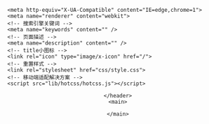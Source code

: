 
<!doctype html>
<html lang="en">

<head>
    <meta charset="utf-8">
    <title>移动端解决方案</title>
    <base href="./">
	<meta http-equiv="content-type" content="text/html; charset=UTF-8">
    <meta name="viewport"
        content="width=device-width, initial-scale=1, minimum-scale=1, maximum-scale=1, user-scalable=no,viewport-fit=cover">
    <meta name="referrer" content="no-referrer" />

    <meta http-equiv="X-UA-Compatible" content="IE=edge,chrome=1">
    <meta name="renderer" content="webkit">
    <!-- 搜索引擎关键词 -->
    <meta name="keywords" content="" />
    <!-- 页面描述 -->
    <meta name="description" content="" />
    <!-- title小图标 -->
    <link rel="icon" type="image/x-icon" href="/">
    <!-- 重置样式 -->
    <link rel="stylesheet" href="css/style.css">
    <!-- 移动端适配解决方案 -->
    <script src="lib/hotcss/hotcss.js"></script>
</head>

<body>
    <header>
	
    </header>
    <main>
	
    </main>
</body>

</html>



